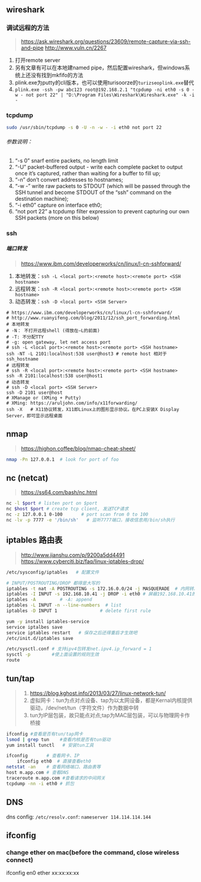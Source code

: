 ## wireshark
### 调试远程的方法
> https://ask.wireshark.org/questions/23609/remote-capture-via-ssh-and-pipe
> http://www.vuln.cn/2267
1. 打开remote server
2. 另有文章有可以在本地建named pipe，然后配置wireshark，但windows系统上还没有找到mkfifo的方法
3. plink.exe为putty的cli版本，也可以使用turisoorze的`turizseoplink.exe`替代
4. `plink.exe -ssh -pw abc123 root@192.168.2.1 "tcpdump -ni eth0 -s 0 -w - not port 22" | "D:\Program Files\Wireshark\Wireshark.exe" -k -i -`

### tcpdump
```bash
sudo /usr/sbin/tcpdump -s 0 -U -n -w - -i eth0 not port 22
```
###### 参数说明：
1. “-s 0” snarf entire packets, no length limit
2. “-U” packet-buffered output - write each complete packet to output once it’s captured, rather than waiting for a buffer to fill up; 
3. “-n” don’t convert addresses to hostnames; 
4. “-w -” write raw packets to STDOUT (which will be passed through the SSH tunnel and become STDOUT of the “ssh” command on the destination machine);
5. “-i eth0” capture on interface eth0; 
6. “not port 22” a tcpdump filter expression to prevent capturing our own SSH packets (more on this below)

### ssh
##### 端口转发
> https://www.ibm.com/developerworks/cn/linux/l-cn-sshforward/
1. 本地转发：`ssh -L <local port>:<remote host>:<remote port> <SSH hostname>`
2. 远程转发：`ssh -R <local port>:<remote host>:<remote port> <SSH hostname>`
3. 动态转发：`ssh -D <local port> <SSH Server>`
```
# https://www.ibm.com/developerworks/cn/linux/l-cn-sshforward/
# http://www.ruanyifeng.com/blog/2011/12/ssh_port_forwarding.html
# 本地转发
# -N： 不打开远程shell (得放在—L的前面)
# -T: 不分配TTY
# -g: open gateway, let net access port
# ssh -L <local port>:<remote host>:<remote port> <SSH hostname>
ssh -NT -L 2101:localhost:538 user@host3 # remote host 相对于ssh_hostname
# 远程转发
# ssh -R <local port>:<remote host>:<remote port> <SSH hostname>
ssh -R 2101:localhost:538 user@host1
# 动态转发
# ssh -D <local port> <SSH Server>
ssh -D 2101 user@host 
# XManage or (XMing + Putty)
# XMing: https://aruljohn.com/info/x11forwarding/
ssh -X   # X11协议转发，X11即Linux上的图形显示协议。在PC上安装X Display Server，即可显示远程桌面
```

## nmap
> https://highon.coffee/blog/nmap-cheat-sheet/
```bash
nmap -Pn 127.0.0.1  # look for port of foo
```

## nc (netcat)
> https://ss64.com/bash/nc.html
```bash
nc -l $port # listen port on $port
nc $host $port # create tcp client, 发送TCP请求
nc -z 127.0.0.1 0-100       # port scan from 0 to 100
nc -lv -p 7777 -e '/bin/sh'   # 监听7777端口，接收信息用/bin/sh执行
```

## iptables 路由表
> http://www.jianshu.com/p/9200a5dd4491
> https://www.cyberciti.biz/faq/linux-iptables-drop/
```bash
/etc/sysconfig/iptables   # 配置文件

# INPUT/POSTROUTING/DROP 都得是大写的
iptables -t nat -A POSTROUTING -s 172.16.0.0/24 -j MASQUERADE  # 内网转发到外网
iptables -I INPUT -s 192.168.10.41 -j DROP -i eth0 # 屏蔽192.168.10.41的package, -I: insert
iptables -A         # -A: append
iptables -L INPUT -n --line-numbers  # list
iptables -D INPUT 1                # delete first rule

yum -y install iptables-service
service iptalbes save
service iptables restart   # 保存之后还得重启才生效吧
/etc/init.d/iptables save

/etc/sysctl.conf # 支持ipv4包转发net.ipv4.ip_forward = 1
sysctl -p        #使上面设置的规则生效
route
```

## tun/tap
> 1. https://blog.kghost.info/2013/03/27/linux-network-tun/
> 2. 虚拟网卡：tun为点对点设备、tap为以太网设备，都是Kernal内核提供驱动，/dev/net/tun（字符文件）作为数据中转
> 3. tun为IP层包装，故只能点对点;tap为MAC层包装，可以与物理网卡作桥接
```bash
ifconfig #查看是否有tun/tap网卡
lsmod | grep tun    #查看内核是否有tun驱动
yum install tunctl   # 安装tun工具
```

```bash
ifconfig       # 查看网卡、IP
	ifconfig eth0  # 直接查看eth0
netstat -an    # 查看网络端口、路由表等
host m.app.com # 查看DNS
traceroute m.app.com #查看请求的中间网关
tcpdump -nn -i eth0 # 抓包
```

## DNS
dns config: `/etc/resolv.conf`: `nameserver 114.114.114.144`


## ifconfig
### change ether on mac(before the command, close wireless connect)
ifconfig en0 ether xx:xx:xx:xx